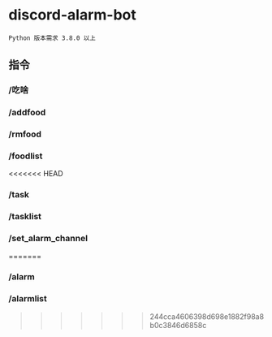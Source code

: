 # discord-alarm-bot 
```info
Python 版本需求 3.8.0 以上
```
## 指令
### /吃啥
### /addfood
### /rmfood
### /foodlist
<<<<<<< HEAD
### /task
### /tasklist
### /set_alarm_channel
=======
### /alarm
### /alarmlist
>>>>>>> 244cca4606398d698e1882f98a8b0c3846d6858c
